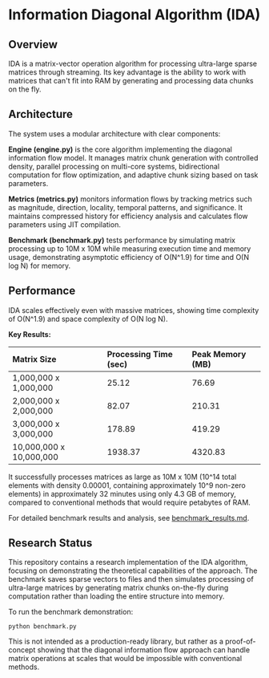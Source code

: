 # Information Diagonal Algorithm (IDA)

## Overview

IDA is a matrix-vector operation algorithm for processing ultra-large sparse matrices through streaming. Its key advantage is the ability to work with matrices that can't fit into RAM by generating and processing data chunks on the fly.

## Architecture

The system uses a modular architecture with clear components:

**Engine (engine.py)** is the core algorithm implementing the diagonal information flow model. It manages matrix chunk generation with controlled density, parallel processing on multi-core systems, bidirectional computation for flow optimization, and adaptive chunk sizing based on task parameters.

**Metrics (metrics.py)** monitors information flows by tracking metrics such as magnitude, direction, locality, temporal patterns, and significance. It maintains compressed history for efficiency analysis and calculates flow parameters using JIT compilation.

**Benchmark (benchmark.py)** tests performance by simulating matrix processing up to 10M x 10M while measuring execution time and memory usage, demonstrating asymptotic efficiency of O(N^1.9) for time and O(N log N) for memory.

## Performance

IDA scales effectively even with massive matrices, showing time complexity of O(N^1.9) and space complexity of O(N log N). 

**Key Results:**

| Matrix Size          | Processing Time (sec) | Peak Memory (MB) |
|:---------------------|:----------------------|:-----------------|
| 1,000,000 x 1,000,000 | 25.12               | 76.69            |
| 2,000,000 x 2,000,000 | 82.07               | 210.31           |
| 3,000,000 x 3,000,000 | 178.89              | 419.29           |
| 10,000,000 x 10,000,000 | 1938.37           | 4320.83          |

It successfully processes matrices as large as 10M x 10M (10^14 total elements with density 0.00001, containing approximately 10^9 non-zero elements) in approximately 32 minutes using only 4.3 GB of memory, compared to conventional methods that would require petabytes of RAM.

For detailed benchmark results and analysis, see [benchmark_results.md](benchmark_results.md).

## Research Status

This repository contains a research implementation of the IDA algorithm, focusing on demonstrating the theoretical capabilities of the approach. The benchmark saves sparse vectors to files and then simulates processing of ultra-large matrices by generating matrix chunks on-the-fly during computation rather than loading the entire structure into memory.

To run the benchmark demonstration:

```
python benchmark.py
```

This is not intended as a production-ready library, but rather as a proof-of-concept showing that the diagonal information flow approach can handle matrix operations at scales that would be impossible with conventional methods. 
